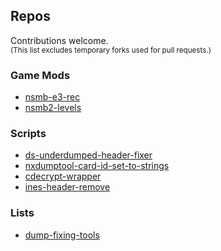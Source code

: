 ## Repos
Contributions welcome.
<br>
<sub>(This  list excludes temporary forks used for pull requests.)</sub>

### Game Mods
* [nsmb-e3-rec](https://github.com/mariomadproductions/mariomadproductions/)
* [nsmb2-levels](https://github.com/mariomadproductions/nsmb2-levels)

### Scripts
* [ds-underdumped-header-fixer](https://github.com/mariomadproductions/ds-underdumped-header-fixer)
* [nxdumptool-card-id-set-to-strings](https://github.com/mariomadproductions/nxdumptool-card-id-set-to-strings)
* [cdecrypt-wrapper](https://github.com/mariomadproductions/cdecrypt-wrapper)
* [ines-header-remove](https://github.com/mariomadproductions/ines-header-remove)

### Lists
* [dump-fixing-tools](https://github.com/mariomadproductions/dump-fixing-tools)


